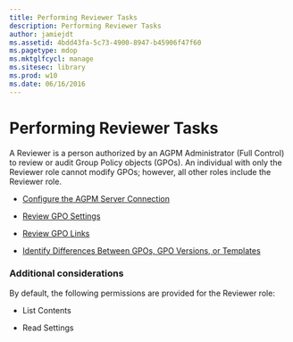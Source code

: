 ```yaml
---
title: Performing Reviewer Tasks
description: Performing Reviewer Tasks
author: jamiejdt
ms.assetid: 4bdd43fa-5c73-4900-8947-b45906f47f60
ms.pagetype: mdop
ms.mktglfcycl: manage
ms.sitesec: library
ms.prod: w10
ms.date: 06/16/2016
---
```



# Performing Reviewer Tasks


A Reviewer is a person authorized by an AGPM Administrator (Full Control) to review or audit Group Policy objects (GPOs). An individual with only the Reviewer role cannot modify GPOs; however, all other roles include the Reviewer role.

-   [Configure the AGPM Server Connection](configure-the-agpm-server-connection-reviewer.md)

-   [Review GPO Settings](review-gpo-settings.md)

-   [Review GPO Links](review-gpo-links.md)

-   [Identify Differences Between GPOs, GPO Versions, or Templates](identify-differences-between-gpos-gpo-versions-or-templates.md)

### Additional considerations

By default, the following permissions are provided for the Reviewer role:

-   List Contents

-   Read Settings

 

 





